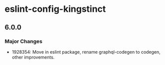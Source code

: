 # eslint-config-kingstinct

## 6.0.0

### Major Changes

- 1928354: Move in eslint package, rename graphql-codegen to codegen, other improvements.
  ```

  ```
